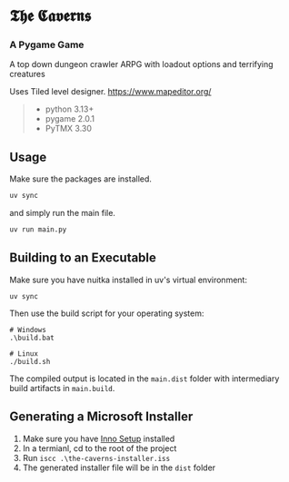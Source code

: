 # 𝕿𝖍𝖊 𝕮𝖆𝖛𝖊𝖗𝖓𝖘   
### A Pygame Game

A top down dungeon crawler ARPG with loadout options and terrifying creatures

Uses Tiled level designer.
https://www.mapeditor.org/

> * python 3.13+
> * pygame 2.0.1
> * PyTMX 3.30

## Usage

Make sure the packages are installed.
```bash
uv sync
```

and simply run the main file.

```bash
uv run main.py
```

## Building to an Executable

Make sure you have nuitka installed in uv's virtual environment:

```
uv sync
```

Then use the build script for your operating system:

```
# Windows
.\build.bat

# Linux
./build.sh
```

The compiled output is located in the `main.dist` folder with intermediary build artifacts in `main.build`.

## Generating a Microsoft Installer

1. Make sure you have [Inno Setup](https://jrsoftware.org/isinfo.php) installed
2. In a termianl, cd to the root of the project
3. Run `iscc .\the-caverns-installer.iss`
4. The generated installer file will be in the `dist` folder
